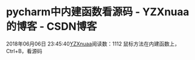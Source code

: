 # pycharm中内建函数看源码 - YZXnuaa的博客 - CSDN博客
2018年06月06日 23:45:40[YZXnuaa](https://me.csdn.net/YZXnuaa)阅读数：1112
鼠标方法在内建函数上，Ctrl+B，看源码
